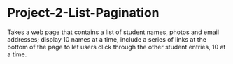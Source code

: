 # Project-2-List-Pagination
Takes a web page that contains a list of student names, photos and email addresses;  display 10 names at a time, include a series of links at the bottom of the page to let users click through the other student entries, 10 at a time.
